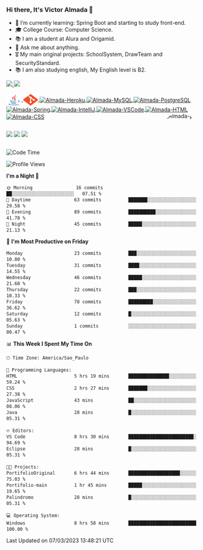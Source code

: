 ### Hi there, It's Victor Almada 👋


- 🌱 I’m currently learning: Spring Boot and starting to study front-end.
- 🎓 College Course: Computer Science.
- 📚  I am a student at Alura and Origamid.
- 💬 Ask me about anything.
- 🎖 My main original projects: SchoolSystem, DrawTeam and SecurityStandard.
- 📚 I am also studying english, My English level is B2.
 
<div>
<a href="https://github.com/Almadavic">
<img height="180em" src="https://github-readme-stats.vercel.app/api?username=Almadavic&showw_icons=true&theme=dark&include_all_commits=true&count_private=true">
<img height="180em" src="https://github-readme-stats.vercel.app/api/top-langs/?username=Almadavic&layout=compact&langs_count=16&theme=dracula">
</div>

<div style="display: inline_block"><br>
  <img align="center" alt="Almada-Java" height="30" width="40" src="https://raw.githubusercontent.com/devicons/devicon/master/icons/java/java-original.svg">
  <img align="center" alt="Almada-Git" height="30" width="40" src="https://raw.githubusercontent.com/devicons/devicon/master/icons/git/git-original.svg">
  <img align="center" alt="Almada-Heroku" height="30" width="40" src="https://cdn.jsdelivr.net/gh/devicons/devicon/icons/heroku/heroku-plain-wordmark.svg" />             
  <img align="center" alt="Almada-MySQL" height="30" width="40" src="https://cdn.jsdelivr.net/gh/devicons/devicon/icons/mysql/mysql-original-wordmark.svg" />
  <img align="center" alt="Almada-PostgreSQL" height="30" width="40" src="https://cdn.jsdelivr.net/gh/devicons/devicon/icons/postgresql/postgresql-plain-wordmark.svg" />
  <img align="center" alt="Almada-Spring" height="30" width="40" src="https://cdn.jsdelivr.net/gh/devicons/devicon/icons/spring/spring-original-wordmark.svg" />
   <img align="center" alt="Almada-IntelliJ" height="30" width="40" src="https://cdn.jsdelivr.net/gh/devicons/devicon/icons/intellij/intellij-original.svg" />
   <img align="center" alt="Almada-VSCode" height="30" width="40" src="https://cdn.jsdelivr.net/gh/devicons/devicon/icons/vscode/vscode-original.svg" />
   <img align="center" alt="Almada-HTML" height="30" width="40" src="https://cdn.jsdelivr.net/gh/devicons/devicon/icons/html5/html5-original.svg" />
   <img align="center" alt="Almada-CSS" height="30" width="40" src="https://cdn.jsdelivr.net/gh/devicons/devicon/icons/css3/css3-original.svg" />
  <img align="right" alt="Almada-pic" height="150" style="border-radius:50px;" src="https://user-images.githubusercontent.com/85299065/185514627-94fcf387-edc6-4c24-88f1-b4873ccd49e9.png">
</div>
  
  ##
 
<div> 
  <a href="https://www.youtube.com/channel/UCUrcUNA90M_ZqLEcQxd3UNA" target="_blank"><img src="https://img.shields.io/badge/YouTube-FF0000?style=for-the-badge&logo=youtube&logoColor=white" target="_blank"></a>
 <a href = "mailto:almadavic@live.com"><img src="https://img.shields.io/badge/-Gmail-%23333?style=for-the-badge&logo=gmail&logoColor=white" target="_blank"></a>
  <a href="https://www.linkedin.com/in/victoralmada/" target="_blank"><img src="https://img.shields.io/badge/-LinkedIn-%230077B5?style=for-the-badge&logo=linkedin&logoColor=white" target="_blank"></a> 
</div>

##

<!--START_SECTION:waka-->
![Code Time](http://img.shields.io/badge/Code%20Time-257%20hrs%2020%20mins-blue)

![Profile Views](http://img.shields.io/badge/Profile%20Views-4-blue)

**I'm a Night 🦉** 

```text
🌞 Morning                16 commits          ██░░░░░░░░░░░░░░░░░░░░░░░   07.51 % 
🌆 Daytime                63 commits          ███████░░░░░░░░░░░░░░░░░░   29.58 % 
🌃 Evening                89 commits          ██████████░░░░░░░░░░░░░░░   41.78 % 
🌙 Night                  45 commits          █████░░░░░░░░░░░░░░░░░░░░   21.13 % 
```
📅 **I'm Most Productive on Friday** 

```text
Monday                   23 commits          ███░░░░░░░░░░░░░░░░░░░░░░   10.80 % 
Tuesday                  31 commits          ████░░░░░░░░░░░░░░░░░░░░░   14.55 % 
Wednesday                46 commits          █████░░░░░░░░░░░░░░░░░░░░   21.60 % 
Thursday                 22 commits          ███░░░░░░░░░░░░░░░░░░░░░░   10.33 % 
Friday                   78 commits          █████████░░░░░░░░░░░░░░░░   36.62 % 
Saturday                 12 commits          █░░░░░░░░░░░░░░░░░░░░░░░░   05.63 % 
Sunday                   1 commits           ░░░░░░░░░░░░░░░░░░░░░░░░░   00.47 % 
```


📊 **This Week I Spent My Time On** 

```text
🕑︎ Time Zone: America/Sao_Paulo

💬 Programming Languages: 
HTML                     5 hrs 19 mins       ███████████████░░░░░░░░░░   59.24 % 
CSS                      2 hrs 27 mins       ███████░░░░░░░░░░░░░░░░░░   27.38 % 
JavaScript               43 mins             ██░░░░░░░░░░░░░░░░░░░░░░░   08.06 % 
Java                     28 mins             █░░░░░░░░░░░░░░░░░░░░░░░░   05.31 % 

🔥 Editors: 
VS Code                  8 hrs 30 mins       ████████████████████████░   94.69 % 
Eclipse                  28 mins             █░░░░░░░░░░░░░░░░░░░░░░░░   05.31 % 

🐱‍💻 Projects: 
PortifolioOriginal       6 hrs 44 mins       ███████████████████░░░░░░   75.03 % 
Portifolio-main          1 hr 45 mins        █████░░░░░░░░░░░░░░░░░░░░   19.65 % 
Palindromo               28 mins             █░░░░░░░░░░░░░░░░░░░░░░░░   05.31 % 

💻 Operating System: 
Windows                  8 hrs 58 mins       █████████████████████████   100.00 % 
```


 Last Updated on 07/03/2023 13:48:21 UTC
<!--END_SECTION:waka-->
